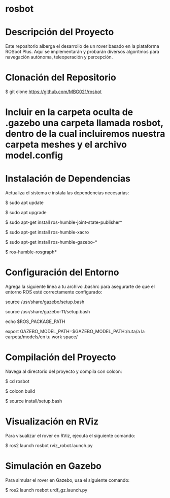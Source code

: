 # rosbot
# Descripción del Proyecto

Este repositorio alberga el desarrollo de un rover basado en la plataforma ROSbot Plus. 
Aquí se implementarán y probarán diversos algoritmos para navegación autónoma, teleoperación y percepción.

# Clonación del Repositorio

$ git clone https://github.com/MBG021/rosbot

# Incluir en la carpeta oculta de .gazebo una carpeta llamada rosbot, dentro de la cual incluiremos nuestra carpeta meshes y el archivo model.config

# Instalación de Dependencias

Actualiza el sistema e instala las dependencias necesarias:

$ sudo apt update

$ sudo apt upgrade

$ sudo apt-get install ros-humble-joint-state-publisher*

$ sudo apt-get install ros-humble-xacro

$ sudo apt-get install ros-humble-gazebo-*

$ ros-humble-rosgraph*

# Configuración del Entorno

Agrega la siguiente línea a tu archivo .bashrc para asegurarte de que el entorno ROS esté correctamente configurado:

source /usr/share/gazebo/setup.bash

source /usr/share/gazebo-11/setup.bash

echo $ROS_PACKAGE_PATH

export GAZEBO_MODEL_PATH=$GAZEBO_MODEL_PATH:/ruta/a la carpeta/models/en tu work space/

# Compilación del Proyecto

Navega al directorio del proyecto y compila con colcon:

$ cd rosbot

$ colcon build

$ source install/setup.bash

# Visualización en RViz

Para visualizar el rover en RViz, ejecuta el siguiente comando:

$ ros2 launch rosbot rviz_robot.launch.py

# Simulación en Gazebo

Para simular el rover en Gazebo, usa el siguiente comando:

$ ros2 launch rosbot urdf_gz.launch.py
